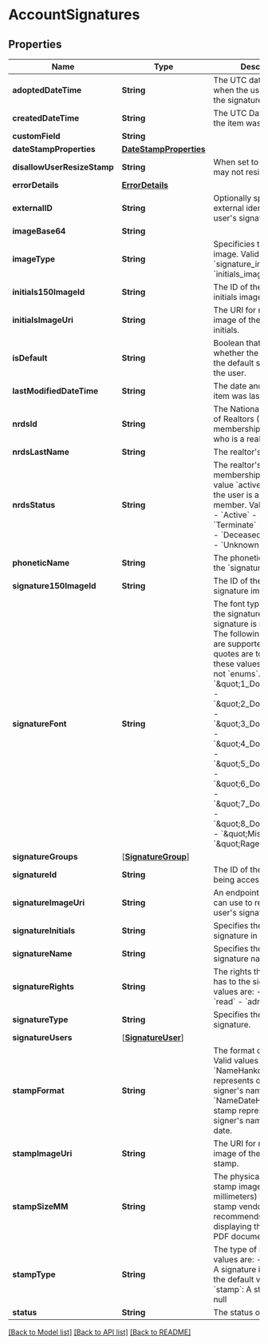 # AccountSignatures

## Properties
Name | Type | Description | Notes
------------ | ------------- | ------------- | -------------
**adoptedDateTime** | **String** | The UTC date and time when the user adopted the signature. | [optional] 
**createdDateTime** | **String** | The UTC DateTime when the item was created. | [optional] 
**customField** | **String** |  | [optional] 
**dateStampProperties** | [**DateStampProperties**](DateStampProperties.md) |  | [optional] 
**disallowUserResizeStamp** | **String** | When set to **true**, users may not resize the stamp. | [optional] 
**errorDetails** | [**ErrorDetails**](ErrorDetails.md) |  | [optional] 
**externalID** | **String** | Optionally specify an external identifier for the user&#39;s signature. | [optional] 
**imageBase64** | **String** |  | [optional] 
**imageType** | **String** | Specificies the type of image. Valid values are:  - &#x60;signature_image&#x60; - &#x60;initials_image&#x60; | [optional] 
**initials150ImageId** | **String** | The ID of the user&#39;s initials image. | [optional] 
**initialsImageUri** | **String** | The URI for retrieving the image of the user&#39;s initials. | [optional] 
**isDefault** | **String** | Boolean that specifies whether the signature is the default signature for the user. | [optional] 
**lastModifiedDateTime** | **String** | The date and time that the item was last modified. | [optional] 
**nrdsId** | **String** | The National Association of Realtors (NAR) membership ID for a user who is a realtor. | [optional] 
**nrdsLastName** | **String** | The realtor&#39;s last name. | [optional] 
**nrdsStatus** | **String** | The realtor&#39;s NAR membership status. The value &#x60;active&#x60; verifies that the user is a current NAR member. Valid values are:  - &#x60;Active&#x60; - &#x60;Inactive&#x60; - &#x60;Terminate&#x60; - &#x60;Provisional&#x60; - &#x60;Deceased&#x60; - &#x60;Suspend&#x60; - &#x60;Unknown&#x60; | [optional] 
**phoneticName** | **String** | The phonetic spelling of the &#x60;signatureName&#x60;. | [optional] 
**signature150ImageId** | **String** | The ID of the user&#39;s signature image. | [optional] 
**signatureFont** | **String** | The font type to use for the signature if the signature is not drawn. The following font styles  are supported. The quotes are to indicate that these values are strings, not &#x60;enums&#x60;.  - &#x60;\&quot;1_DocuSign\&quot;&#x60; - &#x60;\&quot;2_DocuSign\&quot;&#x60; - &#x60;\&quot;3_DocuSign\&quot;&#x60; - &#x60;\&quot;4_DocuSign\&quot;&#x60; - &#x60;\&quot;5_DocuSign\&quot;&#x60; - &#x60;\&quot;6_DocuSign\&quot;&#x60; - &#x60;\&quot;7_DocuSign\&quot;&#x60; - &#x60;\&quot;8_DocuSign\&quot;&#x60; - &#x60;\&quot;Mistral\&quot;&#x60; - &#x60;\&quot;Rage Italic\&quot;&#x60;  | [optional] 
**signatureGroups** | [[**SignatureGroup**](SignatureGroup.md)] |  | [optional] 
**signatureId** | **String** | The ID of the signature being accessed. | [optional] 
**signatureImageUri** | **String** | An endpoint URI that you can use to retrieve the user&#39;s signature image. | [optional] 
**signatureInitials** | **String** | Specifies the user&#39;s signature in initials format. | [optional] 
**signatureName** | **String** | Specifies the user&#39;s signature name. | [optional] 
**signatureRights** | **String** | The rights that the user has to the signature. Valid values are:  - &#x60;none&#x60; - &#x60;read&#x60; - &#x60;admin&#x60; | [optional] 
**signatureType** | **String** | Specifies the type of signature. | [optional] 
**signatureUsers** | [[**SignatureUser**](SignatureUser.md)] |  | [optional] 
**stampFormat** | **String** | The format of a stamp. Valid values are:  - &#x60;NameHanko&#x60;: The stamp represents only the signer&#39;s name. - &#x60;NameDateHanko&#x60;: The stamp represents the signer&#39;s name and the date.  | [optional] 
**stampImageUri** | **String** | The URI for retrieving the image of the user&#39;s stamp. | [optional] 
**stampSizeMM** | **String** | The physical height of the stamp image (in millimeters) that the stamp vendor recommends for displaying the image in PDF documents. | [optional] 
**stampType** | **String** | The type of stamp. Valid values are:  - &#x60;signature&#x60;: A signature image. This is the default value. - &#x60;stamp&#x60;: A stamp image. - null | [optional] 
**status** | **String** | The status of the item. | [optional] 

[[Back to Model list]](../README.md#documentation-for-models) [[Back to API list]](../README.md#documentation-for-api-endpoints) [[Back to README]](../README.md)


